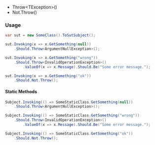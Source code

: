 <ul class="member-list">
    <li class="member">
        Throw<wbr>&lt;<span class="type">TException</span>&gt;()
    </li>
    <li class="member">
        Not.Throw<wbr>()
    </li>
</ul>

### Usage

```cs
var sut = new SomeClass().ToSutSubject();

sut.Invoking(x => x.GetSomething(null))
    .Should.Throw<ArgumentNullException>();

sut.Invoking(x => x.GetSomething("wrong"))
    .Should.Throw<InvalidOperationException>()
        .ValueOf(x => x.Message).Should.Be("Some error message.");

sut.Invoking(x => x.GetSomething("ok"))
    .Should.Not.Throw();
```

#### Static Methods

```cs
Subject.Invoking(() => SomeStaticClass.GetSomething(null))
    .Should.Throw<ArgumentNullException>();

Subject.Invoking(() => SomeStaticClass.GetSomething("wrong"))
    .Should.Throw<InvalidOperationException>()
        .ValueOf(x => x.Message).Should.Be("Some error message.");

Subject.Invoking(() => SomeStaticClass.GetSomething("ok"))
    .Should.Not.Throw();
```